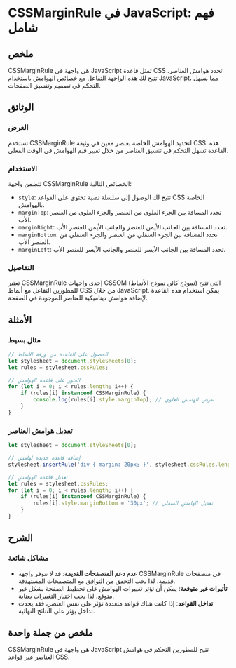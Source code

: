 <!--
Meta Description: # CSSMarginRule في JavaScript: فهم شامل ## ملخص CSSMarginRule هي واجهة في JavaScript تمثل قاعدة CSS تحدد هوامش العناصر. تتيح لك هذه الواجهة التفاعل مع...
Meta Keywords: cssmarginrule, rules, javascript, الهوامش, على
-->

# CSSMarginRule في JavaScript: فهم شامل

## ملخص
CSSMarginRule هي واجهة في JavaScript تمثل قاعدة CSS تحدد هوامش العناصر. تتيح لك هذه الواجهة التفاعل مع خصائص الهوامش باستخدام JavaScript، مما يسهل التحكم في تصميم وتنسيق الصفحات.

## الوثائق
### الغرض
تستخدم CSSMarginRule لتحديد الهوامش الخاصة بعنصر معين في وثيقة CSS. هذه القاعدة تسهل التحكم في تنسيق العناصر من خلال تغيير قيم الهوامش في الوقت الفعلي.

### الاستخدام
تتضمن واجهة CSSMarginRule الخصائص التالية:
- `style`: تتيح لك الوصول إلى سلسلة نصية تحتوي على القواعد CSS الخاصة بالهوامش.
- `marginTop`: تحدد المسافة بين الجزء العلوي من العنصر والجزء العلوي من العنصر الأب.
- `marginRight`: تحدد المسافة بين الجانب الأيمن للعنصر والجانب الأيمن للعنصر الأب.
- `marginBottom`: تحدد المسافة بين الجزء السفلي من العنصر والجزء السفلي من العنصر الأب.
- `marginLeft`: تحدد المسافة بين الجانب الأيسر للعنصر والجانب الأيسر للعنصر الأب.

### التفاصيل
تعتبر CSSMarginRule إحدى واجهات CSSOM (نموذج كائن نموذج الأنماط) التي تتيح للمطورين التفاعل مع أنماط CSS من خلال JavaScript. يمكن استخدام هذه القاعدة لإضافة هوامش ديناميكية للعناصر الموجودة في الصفحة.

## الأمثلة
### مثال بسيط
```javascript
// الحصول على القاعدة من ورقة الأنماط
let stylesheet = document.styleSheets[0];
let rules = stylesheet.cssRules;

// العثور على قاعدة الهوامش
for (let i = 0; i < rules.length; i++) {
    if (rules[i] instanceof CSSMarginRule) {
        console.log(rules[i].style.marginTop); // عرض الهامش العلوي
    }
}
```

### تعديل هوامش العناصر
```javascript
let stylesheet = document.styleSheets[0];

// إضافة قاعدة جديدة لهامش
stylesheet.insertRule('div { margin: 20px; }', stylesheet.cssRules.length);

// تعديل قاعدة الهوامش
let rules = stylesheet.cssRules;
for (let i = 0; i < rules.length; i++) {
    if (rules[i] instanceof CSSMarginRule) {
        rules[i].style.marginBottom = '30px'; // تعديل الهامش السفلي
    }
}
```

## الشرح
### مشاكل شائعة
- **عدم دعم المتصفحات القديمة**: قد لا تتوفر واجهة CSSMarginRule في متصفحات قديمة، لذا يجب التحقق من التوافق مع المتصفحات المستهدفة.
- **تأثيرات غير متوقعة**: يمكن أن تؤثر تغييرات الهوامش على تخطيط الصفحة بشكل غير متوقع، لذا يجب اختبار التغييرات بعناية.
- **تداخل القواعد**: إذا كانت هناك قواعد متعددة تؤثر على نفس العنصر، فقد يحدث تداخل يؤثر على النتائج النهائية. 

## ملخص من جملة واحدة
CSSMarginRule هي واجهة في JavaScript تتيح للمطورين التحكم في هوامش العناصر عبر قواعد CSS.